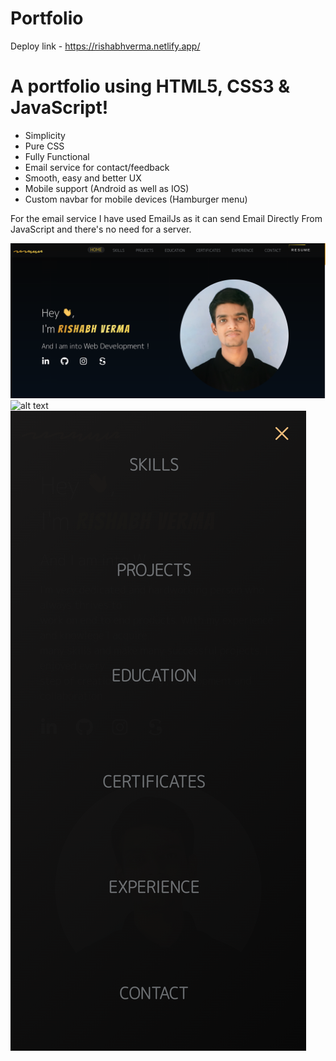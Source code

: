 # Portfolio

Deploy link - https://rishabhverma.netlify.app/

# A portfolio using HTML5, CSS3 & JavaScript!

- Simplicity
- Pure CSS 
- Fully Functional
- Email service for contact/feedback
- Smooth, easy and better UX
- Mobile support (Android as well as IOS)
- Custom navbar for mobile devices (Hamburger menu)

For the email service I have used EmailJs as it can send Email Directly From JavaScript and there's no need for a server.

![alt text](https://github.com/rishabhv12/Portfolio/blob/main/assets/portfolio.png?raw=true)
![alt text](https://github.com/rishabhv12/Portfolio/blob/main/assets/rishabhverma.netlify.app_(iPhone%2012%20Pro)%20.png?raw=true)
![alt text](https://github.com/rishabhv12/Portfolio/blob/main/assets/rishabhverma.netlify.app_(iPhone%2012%20Pro)%20(1).png?raw=true)
